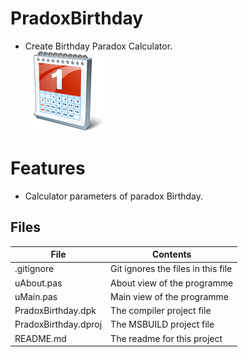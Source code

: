 # PradoxBirthday
- Create Birthday Paradox Calculator.                                                              
![](ParadoxBirthday_.png) 



# Features  
- Calculator parameters of paradox Birthday.






## Files

| File | Contents | 
| --- | --- |
| .gitignore | Git ignores the files in this file |
| uAbout.pas | About view of the programme |
| uMain.pas | Main view of the programme |
| PradoxBirthday.dpk | The compiler project file |
| PradoxBirthday.dproj | The MSBUILD project file |
| README.md | The readme for this project |



